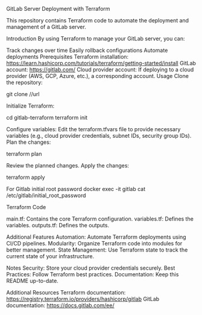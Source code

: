GitLab Server Deployment with Terraform

This repository contains Terraform code to automate the deployment and management of a GitLab server.

Introduction
By using Terraform to manage your GitLab server, you can:

Track changes over time
Easily rollback configurations
Automate deployments
Prerequisites
Terraform installation: https://learn.hashicorp.com/tutorials/terraform/getting-started/install
GitLab account: https://gitlab.com/
Cloud provider account: If deploying to a cloud provider (AWS, GCP, Azure, etc.), a corresponding account.
Usage
Clone the repository:

git clone //url

Initialize Terraform:

cd gitlab-terraform
terraform init


Configure variables:
Edit the terraform.tfvars file to provide necessary variables (e.g., cloud provider credentials, subnet IDs, security group IDs).
Plan the changes:

terraform plan

Review the planned changes.
Apply the changes:

terraform apply

For Gitlab initial root password
docker exec -it gitlab cat /etc/gitlab/initial_root_password


Terraform Code

main.tf: Contains the core Terraform configuration.
variables.tf: Defines the variables.
outputs.tf: Defines the outputs.

Additional Features
Automation: Automate Terraform deployments using CI/CD pipelines.
Modularity: Organize Terraform code into modules for better management.
State Management: Use Terraform state to track the current state of your infrastructure.

Notes
Security: Store your cloud provider credentials securely.
Best Practices: Follow Terraform best practices.
Documentation: Keep this README up-to-date.

Additional Resources
Terraform documentation: https://registry.terraform.io/providers/hashicorp/gitlab
GitLab documentation: https://docs.gitlab.com/ee/
